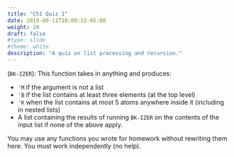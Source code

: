```yaml
---
title: "Ch1 Quiz 1"
date: 2019-09-11T10:00:53-05:00
weight: 20
draft: false
#type: slide
#theme: white
description: "A quiz on list processing and recursion."
---
```


(`BK-IZER`): This function takes in anything and produces:

   * `'M` if the argument is not a list
   * `'B` if the list contains at least three elements (at the top
     level)
   * `'K` when the list contains at most 5 atoms anywhere inside it
     (including in nested lists)
   * A list containing the results of running `BK-IZER` on the
     contents of the input list if none of the above apply.

You may use any functions you wrote for homework without rewriting
them here. You must work independently (no help).


     
